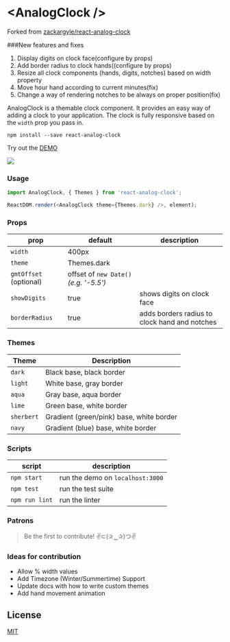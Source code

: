 # \<AnalogClock /\>

Forked from [zackargyle/react-analog-clock](https://github.com/zackargyle/react-analog-clock)

###New features and fixes
1. Display digits on clock face(configure by props)
2. Add border radius to clock hands((configure by props)
3. Resize all clock components (hands, digits, notches) based on width property
4. Move hour hand according to current minutes(fix)
5. Change a way of rendering notches to be always on proper position(fix)

AnalogClock is a themable clock component. It provides an easy way of adding a clock to your application. The clock is fully responsive based on the `width` prop you pass in.

```
npm install --save react-analog-clock
```

Try out the [DEMO](http://zackargyle.github.io/react-analog-clock/)

![](https://raw.githubusercontent.com/zackargyle/react-analog-clock/master/demo/screenshot.png)

### Usage
```js
import AnalogClock, { Themes } from 'react-analog-clock';

ReactDOM.render(<AnalogClock theme={Themes.dark} />, element);
```

### Props
prop    | default | description
------- | ------- | ----------
`width` | 400px
`theme` | Themes.dark
`gmtOffset` (optional)| offset of `new Date()` _(e.g. '-5.5')_
`showDigits` | true | shows digits on clock face
`borderRadius` | true | adds borders radius to clock hand and notches

### Themes
Theme      | Description
---------- | -----------
`dark`     | Black base, black border
`light`    | White base, gray border
`aqua`     | Gray base, aqua border
`lime`     | Green base, white border
`sherbert` | Gradient (green/pink) base, white border
`navy`     | Gradient (blue) base, white border

### Scripts
script         | description
-------------- | -----------
`npm start`    | run the demo on `localhost:3000`
`npm test` | run the test suite
`npm run lint` | run the linter

### Patrons
>Be the first to contribute!
>✌⊂(✰‿✰)つ✌

### Ideas for contribution
- Allow % width values
- Add Timezone (Winter/Summertime) Support
- Update docs with how to write custom themes
- Add hand movement animation

## License
[MIT](http://isekivacenz.mit-license.org/)
